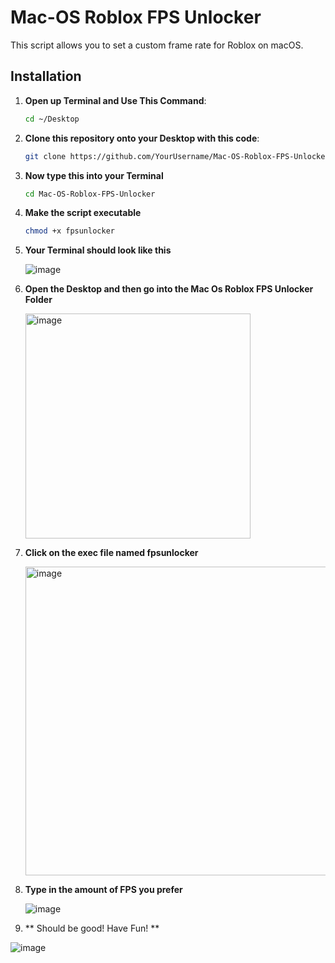 # Mac-OS Roblox FPS Unlocker

This script allows you to set a custom frame rate for Roblox on macOS.

## Installation

1. **Open up Terminal and Use This Command**:
   ```bash
   cd ~/Desktop
2. **Clone this repository onto your Desktop with this code**:
   ```bash
   git clone https://github.com/YourUsername/Mac-OS-Roblox-FPS-Unlocker.git
3. **Now type this into your Terminal**
   ```bash
   cd Mac-OS-Roblox-FPS-Unlocker
4. **Make the script executable**
   ```bash
   chmod +x fpsunlocker
5. **Your Terminal should look like this**
   
   ![image](https://github.com/user-attachments/assets/6cd1276b-937c-4dd0-a174-8269c6230fa8)

6. **Open the Desktop and then go into the Mac Os Roblox FPS Unlocker Folder**

   <img width="360" alt="image" src="https://github.com/user-attachments/assets/cad94142-f7e9-486a-9084-7c8a57a3b876">

7. **Click on the exec file named fpsunlocker**

   <img width="494" alt="image" src="https://github.com/user-attachments/assets/77acc7cc-2c3f-4d5c-8b7a-2b512fbe8459">

9. **Type in the amount of FPS you prefer**
   
    ![image](https://github.com/user-attachments/assets/ec4ca4e3-e520-4f7a-ba58-631173c82340)

10. ** Should be good! Have Fun! **

   ![image](https://github.com/user-attachments/assets/c9eac427-fdb6-4fee-95c7-57c899c38b0d)







